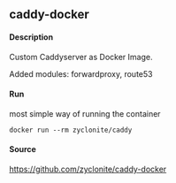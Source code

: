 ## caddy-docker

#### Description

Custom Caddyserver as Docker Image.

Added modules: forwardproxy, route53

#### Run

most simple way of running the container

    docker run --rm zyclonite/caddy

#### Source

https://github.com/zyclonite/caddy-docker
